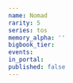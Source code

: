 ```yaml
---
name: Nomad
rarity: 5
series: tos
memory_alpha: ''
bigbook_tier:
events:
in_portal:
published: false
---
```

